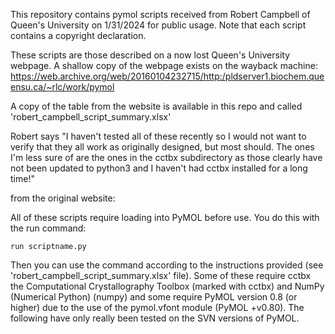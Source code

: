 This repository contains pymol scripts received from Robert Campbell of Queen's University on 1/31/2024 for public usage.  Note that each script contains a copyright declaration.  

These scripts are those described on a now lost Queen's University webpage.  A shallow copy of the webpage exists on the wayback machine: https://web.archive.org/web/20160104232715/http:/pldserver1.biochem.queensu.ca/~rlc/work/pymol

A copy of the table from the website is available in this repo and called 'robert_campbell_script_summary.xlsx'

Robert says "I haven't tested all of these recently so I would not want to verify that they all work as originally designed, but most should.  The ones I'm less sure of are the ones in the cctbx subdirectory as those clearly have not been updated to python3 and I haven't had cctbx installed for a long time!"

from the original website:

All of these scripts require loading into PyMOL before use. You do this with the run command:
```
run scriptname.py
```
Then you can use the command according to the instructions provided (see 'robert_campbell_script_summary.xlsx' file).
Some of these require cctbx the Computational Crystallography Toolbox (marked with cctbx) and NumPy (Numerical Python) (numpy) and some require PyMOL version 0.8 (or higher) due to the use of the pymol.vfont module (PyMOL +v0.80). The following have only really been tested on the SVN versions of PyMOL.
